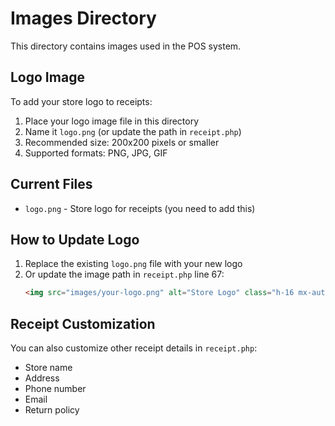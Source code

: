 # Images Directory

This directory contains images used in the POS system.

## Logo Image

To add your store logo to receipts:

1. Place your logo image file in this directory
2. Name it `logo.png` (or update the path in `receipt.php`)
3. Recommended size: 200x200 pixels or smaller
4. Supported formats: PNG, JPG, GIF

## Current Files

- `logo.png` - Store logo for receipts (you need to add this)

## How to Update Logo

1. Replace the existing `logo.png` file with your new logo
2. Or update the image path in `receipt.php` line 67:
   ```html
   <img src="images/your-logo.png" alt="Store Logo" class="h-16 mx-auto">
   ```

## Receipt Customization

You can also customize other receipt details in `receipt.php`:
- Store name
- Address
- Phone number
- Email
- Return policy 